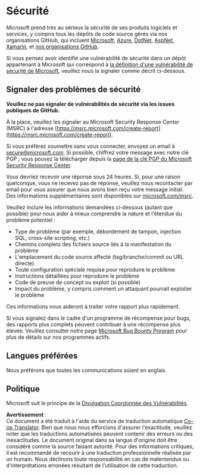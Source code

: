 <!--
CO_OP_TRANSLATOR_METADATA:
{
  "original_hash": "8587f83cfded1bfab99fda4022f4df89",
  "translation_date": "2025-08-24T21:04:10+00:00",
  "source_file": "SECURITY.md",
  "language_code": "fr"
}
-->
# Sécurité

Microsoft prend très au sérieux la sécurité de ses produits logiciels et services, y compris tous les dépôts de code source gérés via nos organisations GitHub, qui incluent [Microsoft](https://github.com/Microsoft), [Azure](https://github.com/Azure), [DotNet](https://github.com/dotnet), [AspNet](https://github.com/aspnet), [Xamarin](https://github.com/xamarin), et [nos organisations GitHub](https://opensource.microsoft.com/).

Si vous pensez avoir identifié une vulnérabilité de sécurité dans un dépôt appartenant à Microsoft qui correspond à [la définition d'une vulnérabilité de sécurité de Microsoft](https://docs.microsoft.com/en-us/previous-versions/tn-archive/cc751383(v=technet.10)), veuillez nous la signaler comme décrit ci-dessous.

## Signaler des problèmes de sécurité

**Veuillez ne pas signaler de vulnérabilités de sécurité via les issues publiques de GitHub.**

À la place, veuillez les signaler au Microsoft Security Response Center (MSRC) à l'adresse [https://msrc.microsoft.com/create-report](https://msrc.microsoft.com/create-report).

Si vous préférez soumettre sans vous connecter, envoyez un email à [secure@microsoft.com](mailto:secure@microsoft.com). Si possible, chiffrez votre message avec notre clé PGP ; vous pouvez la télécharger depuis la [page de la clé PGP du Microsoft Security Response Center](https://www.microsoft.com/en-us/msrc/pgp-key-msrc).

Vous devriez recevoir une réponse sous 24 heures. Si, pour une raison quelconque, vous ne recevez pas de réponse, veuillez nous recontacter par email pour vous assurer que nous avons bien reçu votre message initial. Des informations supplémentaires sont disponibles sur [microsoft.com/msrc](https://www.microsoft.com/msrc).  

Veuillez inclure les informations demandées ci-dessous (autant que possible) pour nous aider à mieux comprendre la nature et l'étendue du problème potentiel :

  * Type de problème (par exemple, débordement de tampon, injection SQL, cross-site scripting, etc.)
  * Chemins complets des fichiers source liés à la manifestation du problème
  * L'emplacement du code source affecté (tag/branche/commit ou URL directe)
  * Toute configuration spéciale requise pour reproduire le problème
  * Instructions détaillées pour reproduire le problème
  * Code de preuve de concept ou exploit (si possible)
  * Impact du problème, y compris comment un attaquant pourrait exploiter le problème

Ces informations nous aideront à traiter votre rapport plus rapidement.

Si vous signalez dans le cadre d'un programme de récompense pour bugs, des rapports plus complets peuvent contribuer à une récompense plus élevée. Veuillez consulter notre page [Microsoft Bug Bounty Program](https://microsoft.com/msrc/bounty) pour plus de détails sur nos programmes actifs.

## Langues préférées

Nous préférons que toutes les communications soient en anglais.

## Politique

Microsoft suit le principe de la [Divulgation Coordonnée des Vulnérabilités](https://www.microsoft.com/en-us/msrc/cvd).

**Avertissement** :  
Ce document a été traduit à l'aide du service de traduction automatique [Co-op Translator](https://github.com/Azure/co-op-translator). Bien que nous nous efforcions d'assurer l'exactitude, veuillez noter que les traductions automatisées peuvent contenir des erreurs ou des inexactitudes. Le document original dans sa langue d'origine doit être considéré comme la source faisant autorité. Pour des informations critiques, il est recommandé de recourir à une traduction professionnelle réalisée par un humain. Nous déclinons toute responsabilité en cas de malentendus ou d'interprétations erronées résultant de l'utilisation de cette traduction.